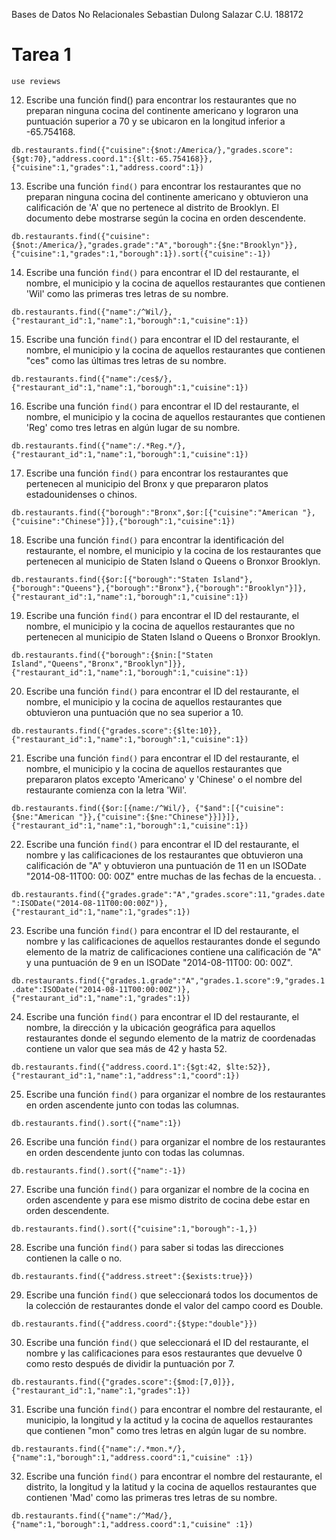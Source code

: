 Bases de Datos No Relacionales
Sebastian Dulong Salazar
C.U. 188172
# Tarea 1

`use reviews`

12. Escribe una función find() para encontrar los restaurantes que no preparan ninguna cocina del continente americano y lograron una puntuación superior a 70 y se ubicaron en la longitud inferior a -65.754168.

`db.restaurants.find({"cuisine":{$not:/America/},"grades.score":{$gt:70},"address.coord.1":{$lt:-65.754168}},{"cuisine":1,"grades":1,"address.coord":1})`

13. Escribe una función `find()` para encontrar los restaurantes que no preparan ninguna cocina del continente americano y obtuvieron una calificación de 'A' que no pertenece al distrito de Brooklyn. El documento debe mostrarse según la cocina en orden descendente.

`db.restaurants.find({"cuisine":{$not:/America/},"grades.grade":"A","borough":{$ne:"Brooklyn"}},{"cuisine":1,"grades":1,"borough":1}).sort({"cuisine":-1})`


14. Escribe una función `find()` para encontrar el ID del restaurante, el nombre, el municipio y la cocina de aquellos restaurantes que contienen 'Wil' como las primeras tres letras de su nombre.

`db.restaurants.find({"name":/^Wil/},{"restaurant_id":1,"name":1,"borough":1,"cuisine":1})`


15. Escribe una función `find()` para encontrar el ID del restaurante, el nombre, el municipio y la cocina de aquellos restaurantes que contienen "ces" como las últimas tres letras de su nombre.

`db.restaurants.find({"name":/ces$/},{"restaurant_id":1,"name":1,"borough":1,"cuisine":1})`

16. Escribe una función `find()` para encontrar el ID del restaurante, el nombre, el municipio y la cocina de aquellos restaurantes que contienen 'Reg' como tres letras en algún lugar de su nombre.

`db.restaurants.find({"name":/.*Reg.*/},{"restaurant_id":1,"name":1,"borough":1,"cuisine":1})`

17. Escribe una función `find()` para encontrar los restaurantes que pertenecen al municipio del Bronx y que prepararon platos estadounidenses o chinos.

`db.restaurants.find({"borough":"Bronx",$or:[{"cuisine":"American "},{"cuisine":"Chinese"}]},{"borough":1,"cuisine":1})`


18. Escribe una función `find()` para encontrar la identificación del restaurante, el nombre, el municipio y la cocina de los restaurantes que pertenecen al municipio de Staten Island o Queens o Bronxor Brooklyn.

`db.restaurants.find({$or:[{"borough":"Staten Island"},{"borough":"Queens"},{"borough":"Bronx"},{"borough":"Brooklyn"}]},
{"restaurant_id":1,"name":1,"borough":1,"cuisine":1})`


19. Escribe una función `find()` para encontrar el ID del restaurante, el nombre, el municipio y la cocina de aquellos restaurantes que no pertenecen al municipio de Staten Island o Queens o Bronxor Brooklyn.

`db.restaurants.find({"borough":{$nin:["Staten Island","Queens","Bronx","Brooklyn"]}},{"restaurant_id":1,"name":1,"borough":1,"cuisine":1})`


20. Escribe una función `find()` para encontrar el ID del restaurante, el nombre, el municipio y la cocina de aquellos restaurantes que obtuvieron una puntuación que no sea superior a 10.

`db.restaurants.find({"grades.score":{$lte:10}},{"restaurant_id":1,"name":1,"borough":1,"cuisine":1})`

21. Escribe una función `find()` para encontrar el ID del restaurante, el nombre, el municipio y la cocina de aquellos restaurantes que prepararon platos excepto 'Americano' y 'Chinese' o el nombre del restaurante comienza con la letra 'Wil'.

`db.restaurants.find({$or:[{name:/^Wil/},
{"$and":[{"cuisine":{$ne:"American "}},{"cuisine":{$ne:"Chinese"}}]}]},
{"restaurant_id":1,"name":1,"borough":1,"cuisine":1})`


22. Escribe una función `find()` para encontrar el ID del restaurante, el nombre y las calificaciones de los restaurantes que obtuvieron una calificación de "A" y obtuvieron una puntuación de 11 en un ISODate "2014-08-11T00: 00: 00Z" entre muchas de las fechas de la encuesta. .

`db.restaurants.find({"grades.grade":"A","grades.score":11,"grades.date":ISODate("2014-08-11T00:00:00Z")},
{"restaurant_id":1,"name":1,"grades":1})`


23. Escribe una función `find()` para encontrar el ID del restaurante, el nombre y las calificaciones de aquellos restaurantes donde el segundo elemento de la matriz de calificaciones contiene una calificación de "A" y una puntuación de 9 en un ISODate "2014-08-11T00: 00: 00Z".

`db.restaurants.find({"grades.1.grade":"A","grades.1.score":9,"grades.1.date":ISODate("2014-08-11T00:00:00Z")},
{"restaurant_id":1,"name":1,"grades":1})`


24. Escribe una función `find()` para encontrar el ID del restaurante, el nombre, la dirección y la ubicación geográfica para aquellos restaurantes donde el segundo elemento de la matriz de coordenadas contiene un valor que sea más de 42 y hasta 52.

`db.restaurants.find({"address.coord.1":{$gt:42, $lte:52}},{"restaurant_id":1,"name":1,"address":1,"coord":1})`


25. Escribe una función `find()` para organizar el nombre de los restaurantes en orden ascendente junto con todas las columnas.

`db.restaurants.find().sort({"name":1})`


26. Escribe una función `find()` para organizar el nombre de los restaurantes en orden descendente junto con todas las columnas.

`db.restaurants.find().sort({"name":-1})`


27. Escribe una función `find()` para organizar el nombre de la cocina en orden ascendente y para ese mismo distrito de cocina debe estar en orden descendente.

`db.restaurants.find().sort({"cuisine":1,"borough":-1,})`


28. Escribe una función `find()` para saber si todas las direcciones contienen la calle o no.

`db.restaurants.find({"address.street":{$exists:true}})`


29. Escribe una función `find()` que seleccionará todos los documentos de la colección de restaurantes donde el valor del campo coord es Double.

`db.restaurants.find({"address.coord":{$type:"double"}})`


30. Escribe una función `find()` que seleccionará el ID del restaurante, el nombre y las calificaciones para esos restaurantes que devuelve 0 como resto después de dividir la puntuación por 7.

`db.restaurants.find({"grades.score":{$mod:[7,0]}},{"restaurant_id":1,"name":1,"grades":1})`


31. Escribe una función `find()` para encontrar el nombre del restaurante, el municipio, la longitud y la actitud y la cocina de aquellos restaurantes que contienen "mon" como tres letras en algún lugar de su nombre.

`db.restaurants.find({"name":/.*mon.*/},{"name":1,"borough":1,"address.coord":1,"cuisine" :1})`


32. Escribe una función `find()` para encontrar el nombre del restaurante, el distrito, la longitud y la latitud y la cocina de aquellos restaurantes que contienen 'Mad' como las primeras tres letras de su nombre.

`db.restaurants.find({"name":/^Mad/},{"name":1,"borough":1,"address.coord":1,"cuisine" :1})`
